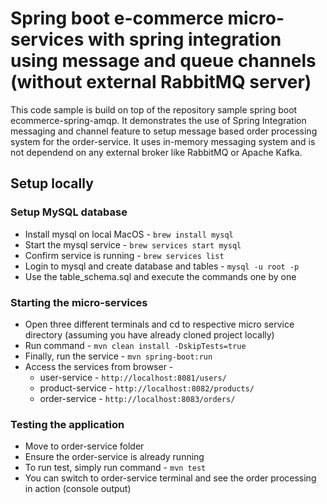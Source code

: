 # Spring boot e-commerce micro-services with spring integration using message and queue channels (without external RabbitMQ server)

This code sample is build on top of the repository sample spring boot ecommerce-spring-amqp.
It demonstrates the use of Spring Integration messaging and channel feature to setup message based order processing system for the order-service.
It uses in-memory messaging system and is not dependend on any external broker like RabbitMQ or Apache Kafka.


## Setup locally

### Setup MySQL database

* Install mysql on local MacOS - `brew install mysql`
* Start the mysql service - `brew services start mysql`
* Confirm service is running - `brew services list`
* Login to mysql and create database and tables - `mysql -u root -p`
* Use the table_schema.sql and execute the commands one by one

### Starting the micro-services

* Open three different terminals and cd to respective micro service directory (assuming you have already cloned project locally)
* Run command - `mvn clean install -DskipTests=true`
* Finally, run the service - `mvn spring-boot:run`
* Access the services from browser -
	* user-service - `http://localhost:8081/users/`
	* product-service - `http://localhost:8082/products/`
	* order-service - `http://localhost:8083/orders/`

### Testing the application

* Move to order-service folder
* Ensure the order-service is already running
* To run test, simply run command - `mvn test`
* You can switch to order-service terminal and see the order processing in action (console output)
